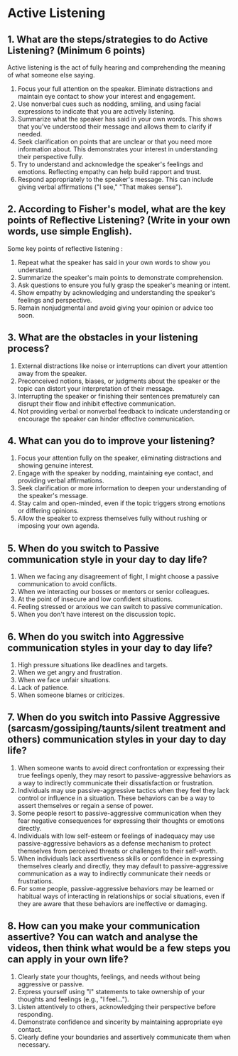 # Active Listening

## 1. What are the steps/strategies to do Active Listening? (Minimum 6 points)

Active listening is the act of fully hearing and comprehending the meaning of what someone else saying.

1. Focus your full attention on the speaker. Eliminate distractions and maintain eye contact to show your interest and engagement.
2. Use nonverbal cues such as nodding, smiling, and using facial expressions to indicate that you are actively listening.
3. Summarize what the speaker has said in your own words. This shows that you've understood their message and allows them to clarify if needed.
4. Seek clarification on points that are unclear or that you need more information about. This demonstrates your interest in understanding their perspective fully.
5. Try to understand and acknowledge the speaker's feelings and emotions. Reflecting empathy can help build rapport and trust.
6. Respond appropriately to the speaker's message. This can include giving verbal affirmations ("I see," "That makes sense").

## 2. According to Fisher's model, what are the key points of Reflective Listening? (Write in your own words, use simple English). 

Some key points of reflective listening :

1. Repeat what the speaker has said in your own words to show you understand.
2. Summarize the speaker's main points to demonstrate comprehension.
3. Ask questions to ensure you fully grasp the speaker's meaning or intent.
4. Show empathy by acknowledging and understanding the speaker's feelings and perspective.
5. Remain nonjudgmental and avoid giving your opinion or advice too soon.

## 3. What are the obstacles in your listening process?

1. External distractions like noise or interruptions can divert your attention away from the speaker.
2. Preconceived notions, biases, or judgments about the speaker or the topic can distort your interpretation of their message.
3. Interrupting the speaker or finishing their sentences prematurely can disrupt their flow and inhibit effective communication.
4. Not providing verbal or nonverbal feedback to indicate understanding or encourage the speaker can hinder effective communication.

## 4. What can you do to improve your listening?

1. Focus your attention fully on the speaker, eliminating distractions and showing genuine interest.
2. Engage with the speaker by nodding, maintaining eye contact, and providing verbal affirmations.
3. Seek clarification or more information to deepen your understanding of the speaker's message.
4. Stay calm and open-minded, even if the topic triggers strong emotions or differing opinions.
5. Allow the speaker to express themselves fully without rushing or imposing your own agenda.

## 5. When do you switch to Passive communication style in your day to day life?

1. When we facing any disagreement of fight, I might choose a passive communication to avoid conflicts.
2. When we interacting our bosses or mentors or senior colleagues.
3. At the point of insecure and low confident situations.
4. Feeling stressed or anxious we can switch to passive communication.
5. When you don't have interest on the discussion topic.

## 6. When do you switch into Aggressive communication styles in your day to day life?

1. High pressure situations like deadlines and targets.
2. When we get angry and frustration.
3. When we face unfair situations.
4. Lack of patience.
5. When someone blames or criticizes.

## 7. When do you switch into Passive Aggressive (sarcasm/gossiping/taunts/silent treatment and others) communication styles in your day to day life?

1. When someone wants to avoid direct confrontation or expressing their true feelings openly, they may resort to passive-aggressive behaviors as a way to indirectly communicate their dissatisfaction or frustration.
2. Individuals may use passive-aggressive tactics when they feel they lack control or influence in a situation. These behaviors can be a way to assert themselves or regain a sense of power.
3. Some people resort to passive-aggressive communication when they fear negative consequences for expressing their thoughts or emotions directly.
4. Individuals with low self-esteem or feelings of inadequacy may use passive-aggressive behaviors as a defense mechanism to protect themselves from perceived threats or challenges to their self-worth.
5. When individuals lack assertiveness skills or confidence in expressing themselves clearly and directly, they may default to passive-aggressive communication as a way to indirectly communicate their needs or frustrations.
6. For some people, passive-aggressive behaviors may be learned or habitual ways of interacting in relationships or social situations, even if they are aware that these behaviors are ineffective or damaging.

## 8. How can you make your communication assertive? You can watch and analyse the videos, then think what would be a few steps you can apply in your own life? 

1. Clearly state your thoughts, feelings, and needs without being aggressive or passive.
2. Express yourself using "I" statements to take ownership of your thoughts and feelings (e.g., "I feel...").
3. Listen attentively to others, acknowledging their perspective before responding.
4. Demonstrate confidence and sincerity by maintaining appropriate eye contact.
5. Clearly define your boundaries and assertively communicate them when necessary.
